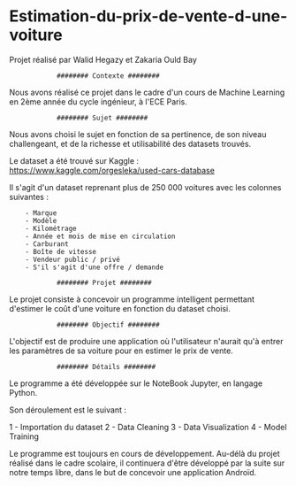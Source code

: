# Estimation-du-prix-de-vente-d-une-voiture
Projet réalisé par Walid Hegazy et Zakaria Ould Bay


				######## Contexte ########

Nous avons réalisé ce projet dans le cadre d'un cours de Machine Learning 
en 2ème année du cycle ingénieur, à l'ECE Paris.

				######## Sujet ########

Nous avons choisi le sujet en fonction de sa pertinence, de son niveau 
challengeant, et de la richesse et utilisabilité des datasets trouvés.

Le dataset a été trouvé sur Kaggle : https://www.kaggle.com/orgesleka/used-cars-database

Il s'agit d'un dataset reprenant plus de 250 000 voitures avec les colonnes suivantes :

        - Marque
        - Modèle 
        - Kilométrage
        - Année et mois de mise en circulation
        - Carburant
        - Boîte de vitesse
        - Vendeur public / privé 
        - S'il s'agit d'une offre / demande

				######## Projet ########

Le projet consiste à concevoir un programme intelligent permettant d'estimer 
le coût d'une voiture en fonction du dataset choisi.

				######## Objectif ########

L'objectif est de produire une application où l'utilisateur n'aurait qu'à 
entrer les paramètres de sa voiture pour en estimer le prix de vente.

				######## Détails ########

Le programme a été développée sur le NoteBook Jupyter, en langage Python.

Son déroulement est le suivant :

 1 - Importation du dataset
 2 - Data Cleaning
 3 - Data Visualization
 4 - Model Training


Le programme est toujours en cours de développement. Au-délà du projet réalisé 
dans le cadre scolaire, il continuera d'être développé par la suite sur notre temps libre,
dans le but de concevoir une application Androïd.
